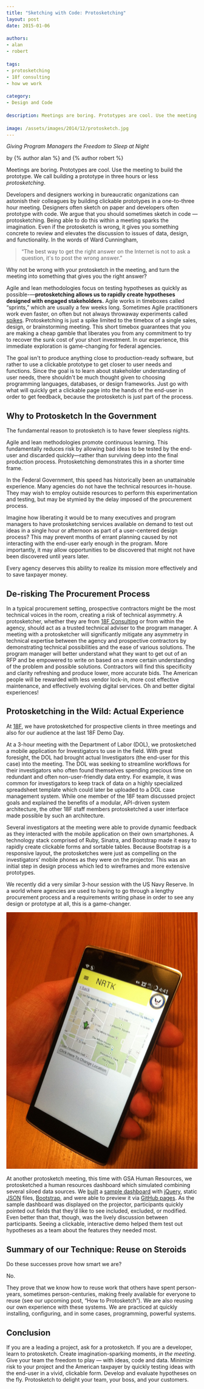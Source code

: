```yaml
---
title: "Sketching with Code: Protosketching"
layout: post
date: 2015-01-06

authors:
- alan
- robert

tags:
- protosketching
- 18f consulting
- how we work

category:
- Design and Code

description: Meetings are boring. Prototypes are cool. Use the meeting to build the prototype. We call building a prototype in three hours or less "protosketching."

image: /assets/images/2014/12/protosketch.jpg
---
```

*Giving Program Managers the Freedom to Sleep at Night*

<p class="authors"> by {% author alan %} and {% author robert %} </p>

Meetings are boring. Prototypes are cool. Use the meeting to
build the prototype. We call building a prototype in three hours or less
*protosketching*.

<!-- more -->

Developers and designers working in bureaucratic organizations can astonish
their colleagues by building clickable prototypes in a one-to-three hour
meeting. Designers often sketch on paper and developers often prototype with
code. We argue that you should sometimes sketch in code — protosketching.
Being able to do this within a meeting sparks the imagination. Even if the
protosketch is wrong, it gives you something concrete to review and elevates
the discussion to issues of data, design, and functionality. In the words of
Ward Cunningham,

> “The best way to get the right answer on the Internet is not to ask a
question, it's to post the wrong answer.”

Why not be wrong with your protosketch in the meeting, and turn the meeting
into something that gives you the right answer?

Agile and lean methodologies focus on testing hypotheses as quickly as
possible-—**protosketching allows us to rapidly create hypotheses designed
with engaged stakeholders.** Agile works in timeboxes called “sprints,”
which are usually a few weeks long. Sometimes Agile practitioners work even
faster, on often but not always throwaway experiments called
[spikes](http://www.extremeprogramming.org/rules/spike.html). Protosketching
is just a spike limited to the timebox of a single sales, design, or
brainstorming meeting. This short timebox guarantees that you are making a
cheap gamble that liberates you from any commitment to try to recover the
sunk cost of your short investment. In our experience, this immediate
exploration is game-changing for federal agencies.

The goal isn't to produce anything close to production-ready software, but
rather to use a clickable prototype to get closer to user needs and
functions. Since the goal is to learn about stakeholder understanding of
user needs, there shouldn't be much thought given to choosing programming
languages, databases, or design frameworks. Just go with what will quickly
get a clickable page into the hands of the end-user in order to get
feedback, because the protosketch is just part of the process.

## Why to Protosketch In the Government

The fundamental reason to protosketch is to have fewer sleepless nights.

Agile and lean methodologies promote continuous learning. This fundamentally
reduces risk by allowing bad ideas to be tested by the end-user and
discarded quickly—rather than surviving deep into the final production
process. Protosketching demonstrates this in a shorter time frame.

In the Federal Government, this speed has historically been an unattainable
experience. Many agencies do not have the technical resources in-house. They
may wish to employ outside resources to perform this experimentation and
testing, but may be stymied by the delay imposed of the procurement process.

Imagine how liberating it would be to many executives and program managers
to have protosketching services available on demand to test out ideas in a
single hour or afternoon as part of a user-centered design process? This may
prevent months of errant planning caused by not interacting with the
end-user early enough in the program. More importantly, it may allow
opportunities to be discovered that might not have been discovered until
years later.

Every agency deserves this ability to realize its mission more effectively
and to save taxpayer money.

## De-risking The Procurement Process

In a typical procurement setting, prospective contractors might be the most
technical voices in the room, creating a risk of technical asymmetry. A
protosketcher, whether they are from [18F
Consulting](https://18f.gsa.gov/consulting) or from within the agency,
should act as a trusted technical adviser to the program manager. A meeting
with a protosketcher will significantly mitigate any asymmetry in technical
expertise between the agency and prospective contractors by demonstrating
technical possibilities and the ease of various solutions. The program
manager will better understand what they want to get out of an RFP and be
empowered to write on based on a more certain understanding of the problem
and possible solutions. Contractors will find this specificity and clarity
refreshing and produce lower, more accurate bids. The American people will
be rewarded with less vendor lock-in, more cost effective maintenance, and
effectively evolving digital services. Oh and better digital experiences!

## Protosketching in the Wild: Actual Experience

At [18F](https://18f.gsa.gov/), we have protosketched for prospective
clients in three meetings and also for our audience at the last 18F Demo
Day.

At a 3-hour meeting with the Department of Labor (DOL), we protosketched a
mobile application for Investigators to use in the field. With great
foresight, the DOL had brought actual Investigators (the end-user for this
case) into the meeting. The DOL was seeking to streamline workflows for
their investigators who often found themselves spending precious time on
redundant and often non-user-friendly data entry. For example, it was common
for investigators to keep track of data on a highly specialized spreadsheet
template which could later be uploaded to a DOL case management system.
While one member of the 18F team discussed project goals and explained the
benefits of a modular, API-driven system architecture, the other 18F staff
members protosketched a user interface made possible by such an
architecture.

Several investigators at the meeting were able to provide dynamic feedback
as they interacted with the mobile application on their own smartphones. A
technology stack comprised of Ruby, Sinatra, and Bootstrap made it easy to
rapidly create clickable forms and sortable tables. Because Bootstrap is a
responsive layout, the protosketches were just as compelling on the
investigators’ mobile phones as they were on the projector. This was an
initial step in design process which led to wireframes and more extensive
prototypes.

We recently did a very similar 3-hour session with the US Navy Reserve. In a
world where agencies are used to having to go through a lengthy procurement
process and a requirements writing phase in order to see any design or
prototype at all, this is a game-changer.

<img src="/assets/images/2014/12/protosketch.jpg" class="align-left" alt="A
protosketch running on a phone" />

At another protosketch meeting, this time with GSA Human Resources, we
protosketched a human resources dashboard which simulated combining several
siloed data sources. We [built](https://github.com/18F/aaa-exp-proto1) a
[sample dashboard](https://18f.github.io/aaa-exp-proto1/) with
[jQuery](http://jquery.com/), static [JSON](http://www.json.org/) files,
[Bootstrap](http://getbootstrap.com/), and were able to preview it via
[GitHub pages](https://pages.github.com/). As the sample dashboard was
displayed on the projector, participants quickly pointed out fields that
they’d like to see included, excluded, or modified. Even better than that,
though, was the lively discussion between participants. Seeing a clickable,
interactive demo helped them test out hypotheses as a team about the
features they needed most.

## Summary of our Technique: Reuse on Steroids

Do these successes prove how smart we are?

No.

They prove that we know how to reuse work that others have spent
person-years, sometimes person-centuries, making freely available for
everyone to reuse (see our upcoming post, “How to Protosketch”). We are also
reusing our own experience with these systems. We are practiced at quickly
installing, configuring, and in some cases, programming, powerful systems.

## Conclusion

If you are a leading a project, ask for a protosketch. If you are a
developer, learn to protosketch. Create imagination-sparking moments, *in
the meeting*. Give your team the freedom to play — with ideas, code and
data. Minimize risk to your project and the American taxpayer by quickly
testing ideas with the end-user in a vivid, clickable form. Develop and
evaluate hypotheses on the fly. Protosketch to delight your team, your boss,
and your customers.  
